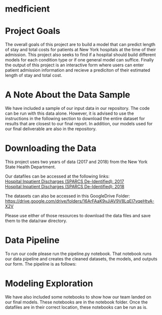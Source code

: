 # medficient
# Project Goals
The overall goals of this project are to build a model that can predict length of stay and total costs for patients at New York hospitals at the time of their admission. This project also seeks to find if a hospital should build different models for each condition type or if one general model can suffice. Finally the output of this project is an interactive form where users can enter patient admission information and recieve a prediciton of their estimated length of stay and total cost.

# A Note About the Data Sample
We have included a sample of our input data in our repository. The code can be run with this data alone. However, it is advised to use the instructions in the following section to download the entire dataset for results that are closest to our final report. In addition, our models used for our final deliverable are also in the repository.

# Downloading the Data
This project uses two years of data (2017 and 2018) from the New York State Health Department.<br />

Our datafiles can be accessed at the following links: <br />
[Hospital Inpatient Discharges (SPARCS De-Identified): 2017](https://health.data.ny.gov/dataset/Hospital-Inpatient-Discharges-SPARCS-De-Identified/22g3-z7e7) <br />
[Hospital Inpatient Discharges (SPARCS De-Identified): 2018](https://healthdata.gov/State/Hospital-Inpatient-Discharges-SPARCS-De-Identified/apnh-6ij9) <br />

The datasets can also be accessed in this GoogleDrive Folder: https://drive.google.com/drive/folders/16ArFAaK9vJiAV9V8LqEI7vqeHtvA-X2V

Please use either of those resources to download the data files and save them to the data/raw directory.

# Data Pipeline
To run our code please run the pipeline.py notebook. That notebook runs our data pipeline and creates the cleaned datasets, the models, and outputs our form. The pipeline is as follows:<br />

# Modeling Exploration
We have also included some notebooks to show how our team landed on our final models. These notebooks are in the notebook folder. Once the datafiles are in their correct location, these notebooks can be run as is.
